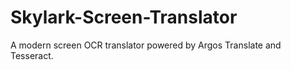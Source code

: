 # Skylark-Screen-Translator
A modern screen OCR translator powered by Argos Translate and Tesseract.
